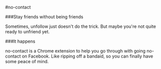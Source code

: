 #no-contact

###Stay friends without being friends

Sometimes, unfollow just doesn't do the trick. But maybe you're not quite ready to unfriend yet.

###It happens

no-contact is a Chrome extension to help you go through with going no-contact on Facebook. Like ripping off a bandaid, so you can finally have some peace of mind.
